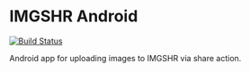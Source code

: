 # IMGSHR Android

[![Build Status](https://travis-ci.org/nning/imgshr-android.svg?branch=master)](https://travis-ci.org/nning/imgshr-android)

Android app for uploading images to IMGSHR via share action.
